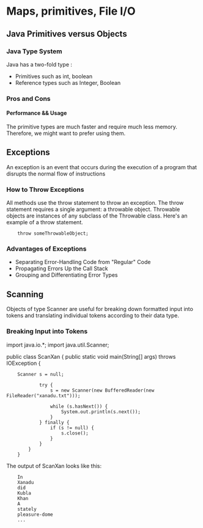 # Maps, primitives, File I/O
## Java Primitives versus Objects

### Java Type System
Java has a two-fold type : 
- Primitives such as int, boolean 
- Reference types such as Integer, Boolean


### Pros and Cons
#### Performance && Usage
The primitive types are much faster and require much less memory. Therefore, we might want to prefer using them.

## Exceptions
An exception is an event that occurs during the execution of a program that disrupts the normal flow of instructions

### How to Throw Exceptions
All methods use the throw statement to throw an exception. The throw statement requires a single argument: a throwable object. Throwable objects are instances of any subclass of the Throwable class. Here's an example of a throw statement.

        throw someThrowableObject;

### Advantages of Exceptions
- Separating Error-Handling Code from "Regular" Code
- Propagating Errors Up the Call Stack
- Grouping and Differentiating Error Types

## Scanning
Objects of type Scanner are useful for breaking down formatted input into tokens and translating individual tokens according to their data type.

### Breaking Input into Tokens

import java.io.*;
import java.util.Scanner;

public class ScanXan {
public static void main(String[] args) throws IOException {

        Scanner s = null;
        
                try {
                    s = new Scanner(new BufferedReader(new FileReader("xanadu.txt")));
        
                    while (s.hasNext()) {
                        System.out.println(s.next());
                    }
                } finally {
                    if (s != null) {
                        s.close();
                    }
                }
            }
        }

The output of ScanXan looks like this:

        In
        Xanadu
        did
        Kubla
        Khan
        A
        stately
        pleasure-dome
        ...